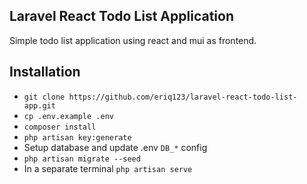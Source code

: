 ## Laravel React Todo List Application

Simple todo list application using react and mui as frontend.

## Installation

-   `git clone https://github.com/eriq123/laravel-react-todo-list-app.git`
-   `cp .env.example .env`
-   `composer install`
-   `php artisan key:generate`
-   Setup database and update .env `DB_*` config
-   `php artisan migrate --seed`
-   In a separate terminal `php artisan serve`
